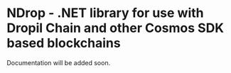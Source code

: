 # NDrop - .NET library for use with Dropil Chain and other Cosmos SDK based blockchains

Documentation will be added soon.